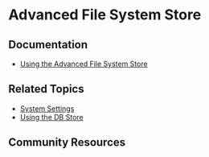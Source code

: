 # Advanced File System Store

## Documentation

* [Using the Advanced File System Store](https://portal.liferay.dev/docs/7-2/deploy/-/knowledge_base/d/using-the-advanced-file-system-store)

## Related Topics

* [System Settings](https://portal.liferay.dev/docs/7-2/user/-/knowledge_base/u/system-settings)
* [Using the DB Store](https://portal.liferay.dev/docs/7-2/deploy/-/knowledge_base/d/using-the-dbstore)

## Community Resources